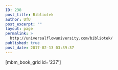 ```yaml
---
ID: 238
post_title: Bibliotek
author: UfU
post_excerpt: ""
layout: page
permalink: >
  http://universalflowuniversity.com/bibliotek/
published: true
post_date: 2017-02-13 03:39:37
---
```

[mbm_book_grid id='237']
